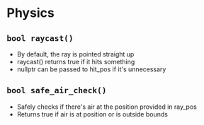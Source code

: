 # Physics

## `bool raycast()`

- By default, the ray is pointed straight up
- raycast() returns true if it hits something
- nullptr can be passed to hit_pos if it's unnecessary

## `bool safe_air_check()`

- Safely checks if there's air at the position provided in ray_pos
- Returns true if air is at position or is outside bounds
